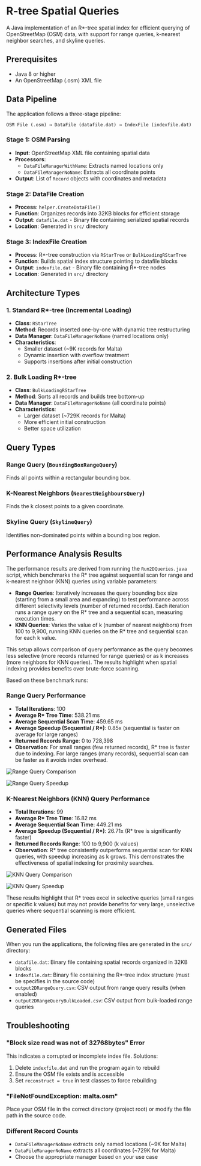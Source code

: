 # R-tree Spatial Queries

A Java implementation of an R\*-tree spatial index for efficient querying of OpenStreetMap (OSM) data, with support for range queries, k-nearest neighbor searches, and skyline queries.

## Prerequisites

- Java 8 or higher
- An OpenStreetMap (.osm) XML file

## Data Pipeline

The application follows a three-stage pipeline:

```
OSM File (.osm) → DataFile (datafile.dat) → IndexFile (indexfile.dat)
```

### Stage 1: OSM Parsing

- **Input**: OpenStreetMap XML file containing spatial data
- **Processors**:
  - `DataFileManagerWithName`: Extracts named locations only
  - `DataFileManagerNoName`: Extracts all coordinate points
- **Output**: List of `Record` objects with coordinates and metadata

### Stage 2: DataFile Creation

- **Process**: `helper.CreateDataFile()`
- **Function**: Organizes records into 32KB blocks for efficient storage
- **Output**: `datafile.dat` - Binary file containing serialized spatial records
- **Location**: Generated in `src/` directory

### Stage 3: IndexFile Creation

- **Process**: R\*-tree construction via `RStarTree` or `BulkLoadingRStarTree`
- **Function**: Builds spatial index structure pointing to datafile blocks
- **Output**: `indexfile.dat` - Binary file containing R\*-tree nodes
- **Location**: Generated in `src/` directory

## Architecture Types

### 1. Standard R\*-tree (Incremental Loading)

- **Class**: `RStarTree`
- **Method**: Records inserted one-by-one with dynamic tree restructuring
- **Data Manager**: `DataFileManagerNoName` (named locations only)
- **Characteristics**:
  - Smaller dataset (~9K records for Malta)
  - Dynamic insertion with overflow treatment
  - Supports insertions after initial construction

### 2. Bulk Loading R\*-tree

- **Class**: `BulkLoadingRStarTree`
- **Method**: Sorts all records and builds tree bottom-up
- **Data Manager**: `DataFileManagerNoName` (all coordinate points)
- **Characteristics**:
  - Larger dataset (~729K records for Malta)
  - More efficient initial construction
  - Better space utilization

## Query Types

### Range Query (`BoundingBoxRangeQuery`)

Finds all points within a rectangular bounding box.

### K-Nearest Neighbors (`NearestNeighboursQuery`)

Finds the k closest points to a given coordinate.

### Skyline Query (`SkylineQuery`)

Identifies non-dominated points within a bounding box region.

## Performance Analysis Results

The performance results are derived from running the `Run2DQueries.java` script, which benchmarks the R\* tree against sequential scan for range and k-nearest neighbor (KNN) queries using variable parameters:

- **Range Queries**: Iteratively increases the query bounding box size (starting from a small area and expanding) to test performance across different selectivity levels (number of returned records). Each iteration runs a range query on the R\* tree and a sequential scan, measuring execution times.
- **KNN Queries**: Varies the value of k (number of nearest neighbors) from 100 to 9,900, running KNN queries on the R\* tree and sequential scan for each k value.

This setup allows comparison of query performance as the query becomes less selective (more records returned for range queries) or as k increases (more neighbors for KNN queries). The results highlight when spatial indexing provides benefits over brute-force scanning.

Based on these benchmark runs:

### Range Query Performance

- **Total Iterations**: 100
- **Average R\* Tree Time**: 538.21 ms
- **Average Sequential Scan Time**: 459.65 ms
- **Average Speedup (Sequential / R\*)**: 0.85x (sequential is faster on average for large ranges)
- **Returned Records Range**: 0 to 728,398
- **Observation**: For small ranges (few returned records), R\* tree is faster due to indexing. For large ranges (many records), sequential scan can be faster as it avoids index overhead.

![Range Query Comparison](outputGraphs/range_query_comparison.png)

![Range Query Speedup](outputGraphs/range_query_speedup.png)

### K-Nearest Neighbors (KNN) Query Performance

- **Total Iterations**: 99
- **Average R\* Tree Time**: 16.82 ms
- **Average Sequential Scan Time**: 449.21 ms
- **Average Speedup (Sequential / R\*)**: 26.71x (R\* tree is significantly faster)
- **Returned Records Range**: 100 to 9,900 (k values)
- **Observation**: R\* tree consistently outperforms sequential scan for KNN queries, with speedup increasing as k grows. This demonstrates the effectiveness of spatial indexing for proximity searches.

![KNN Query Comparison](outputGraphs/knn_query_comparison.png)

![KNN Query Speedup](outputGraphs/knn_query_speedup.png)

These results highlight that R\* trees excel in selective queries (small ranges or specific k values) but may not provide benefits for very large, unselective queries where sequential scanning is more efficient.

## Generated Files

When you run the applications, the following files are generated in the `src/` directory:

- `datafile.dat`: Binary file containing spatial records organized in 32KB blocks
- `indexfile.dat`: Binary file containing the R\*-tree index structure (must be specifies in the source code)
- `output2DRangeQuery.csv`: CSV output from range query results (when enabled)
- `output2DRangeQueryBulkLoaded.csv`: CSV output from bulk-loaded range queries

## Troubleshooting

### "Block size read was not of 32768bytes" Error

This indicates a corrupted or incomplete index file. Solutions:

1. Delete `indexfile.dat` and run the program again to rebuild
2. Ensure the OSM file exists and is accessible
3. Set `reconstruct = true` in test classes to force rebuilding

### "FileNotFoundException: malta.osm"

Place your OSM file in the correct directory (project root) or modify the file path in the source code.

### Different Record Counts

- `DataFileManagerNoName` extracts only named locations (~9K for Malta)
- `DataFileManagerNoName` extracts all coordinates (~729K for Malta)
- Choose the appropriate manager based on your use case
